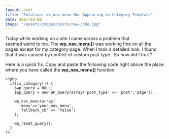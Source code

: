 ```yaml
---
layout: post
title: "Solution: wp_nav_menu Not Appearing on Category Template"
date: 2017-03-08
image: "/assets/images/posts/new-code.jpg"
---
```

Today while working on a site I came across a problem that seemed weird to me. The **wp_nav_menu()** was working fine on all the pages except for my category page. When I took a detailed look, I found that it was caused by conflict of custom post type.  So how did I fix it?

Here is a quick fix. Copy and paste the following code right above the place where you have called the **wp_nav_menu()** function.

```
<?php
  if(is_category()) {
    $wp_query = NULL;
    $wp_query = new WP_Query(array('post_type' => 'post','page'));

    wp_nav_menu(array(
      'menu'=>'your_nav_menu',
      'fallback_cb' => 'false')
    );

    wp_reset_query();
  }
?>
```